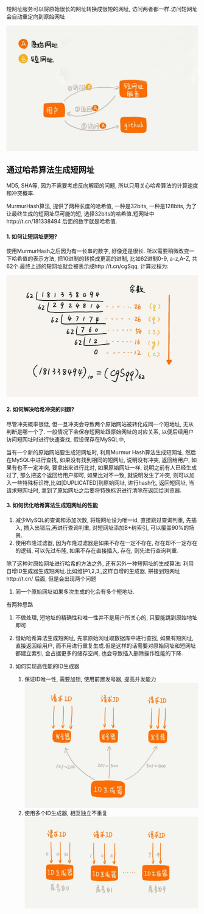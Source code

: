 短网址服务可以将原始很长的网址转换成很短的网址, 访问两者都一样.访问短网址会自动重定向到原始网址

![](/img/short_website.jpg)

## 通过哈希算法生成短网址

MD5, SHA等, 因为不需要考虑反向解密的问题, 所以只用关心哈希算法的计算速度和冲突概率.

MurmurHash算法, 提供了两种长度的哈希值, 一种是32bits, 一种是128bits, 为了让最终生成的短网址尽可能的短, 选择32bits的哈希值.短网址中http://t.cn/181338494 后面的数字就是哈希值.

#### 1. 如何让短网址更短?

使用MurmurHash之后因为有一长串的数字, 好像还是很长. 所以需要稍微改变一下哈希值的表示方法, 把10进制的转换成更高的进制, 比如62进制0-9, a-z,A-Z, 共62个.最终上述的短网址就会被表示成http://t.cn/cgSqq, 计算过程为:

![](/img/short_website1.jpg)

#### 2. 如何解决哈希冲突的问题?

尽管冲突概率很低, 但一旦冲突会导致两个原始网站被转化成同一个短地址, 无从判断是哪一个了. 一般情况下会保存短网址跟原始网址的对应关系, 以便后续用户访问短网址时进行快速查找, 假设保存在MySQL中,

当有一个新的原始网站要生成短网址时, 利用Murmur Hash算法生成短网址, 然后在MySQL中进行查找, 如果没有找到相同的短网址, 说明没有冲突, 返回给用户, 如果有也不一定冲突, 要拿出来进行比对, 如果原始网址一样, 说明之前有人已经生成过了, 那么把这个返回给用户即可, 如果比对不一致,  就说明发生了冲突, 则可以加入一些特殊标识符,比如[DUPLICATED]到原始网址, 进行hash化, 返回短网址, 当请求短网址时, 拿到了原始网址之后要将特殊标识进行清除在返回给浏览器.

#### 3. 如何优化哈希算法生成短网址的性能
1. 减少MySQL的查询和添加次数, 将短网址设为唯一id, 直接跳过查询判重, 先插入, 插入出错后,再进行查询判重, 对短网址添加B+树索引, 可以覆盖90%的场景.
2. 使用布隆过滤器, 因为布隆过滤器是如果不存在一定不存在, 存在却不一定存在的逻辑, 可以先过布隆, 如果不存在直接插入, 存在, 则先进行查询判重.

除了这种对原始网址进行哈希的方法之外, 还有另外一种短网址的生成算法: 利用自增ID生成器生成短网址.比如维护1,2,3,,这样自增的生成器, 拼接到短网址http://t.cn/ 后面, 但是会出现两个问题

1. 同一个原始网址如果多次生成的化会有多个短地址.

有两种思路
   1. 不做处理, 短地址的精确性和唯一性并不是用户所关心的, 只要能跳到原始地址即可
   2. 借助哈希算法生成短网址, 先拿原始网址取数据库中进行查找, 如果有短网址, 直接返回给用户, 而不用进行重复生成.但是这样的话需要对原始网址和短网址都建立索引, 会占据更多的储存空间, 也会导致插入删除操作性能的下降.

2. 如何实现高性能的ID生成器
   1. 保证ID唯一性, 需要加锁, 使用前置发号器, 提高并发能力
   ![](/img/short_website2.jpg)
   2. 使用多个ID生成器, 相互独立不重复
   ![](/img/short_website3.jpg)


